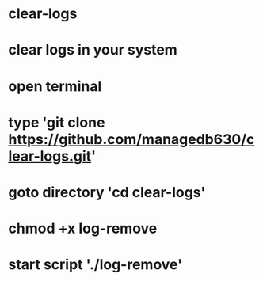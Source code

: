 # clear-logs
# clear logs in your system
# open terminal
# type 'git clone https://github.com/managedb630/clear-logs.git'
# goto directory 'cd clear-logs'
# chmod +x log-remove
# start script './log-remove'
